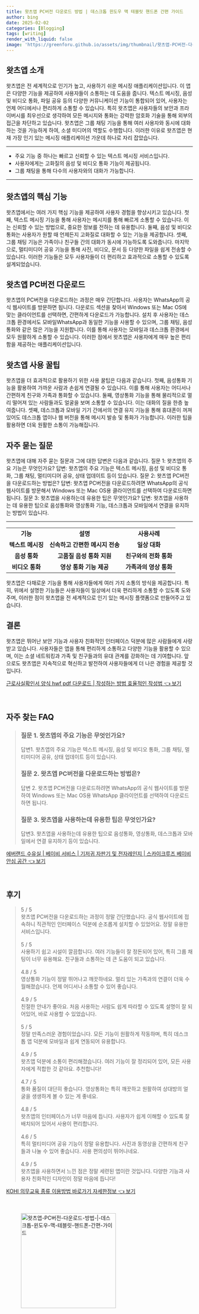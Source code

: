 ```yaml
---
title: 왓츠앱 PC버전 다운로드 방법 | 데스크톱 윈도우 맥 테블릿 핸드폰 간편 가이드
author: bing
date: 2025-02-02
categories: [Blogging]
tags: [writing]
render_with_liquid: false
image: 'https://greenforu.github.io/assets/img/thumbnail/왓츠앱-PC버전-다운로드-방법-|-데스크톱-윈도우-맥-테블릿-핸드폰-간편-가이드.webp'
---
```



<h2 id='왓츠앱_소개'>왓츠앱 소개</h2>

<p>왓츠앱은 전 세계적으로 인기가 높고, 사용하기 쉬운 메시징 애플리케이션입니다. 이 앱은 다양한 기능을 제공하여 사용자들이 소통하는 데 도움을 줍니다. 텍스트 메시징, 음성 및 비디오 통화, 파일 공유 등의 다양한 커뮤니케이션 기능이 통합되어 있어, 사용자는 언제 어디에서나 편리하게 소통할 수 있습니다. 특히 왓츠앱은 사용자들의 보안과 프라이버시를 최우선으로 생각하여 모든 메시지와 통화는 강력한 암호화 기술을 통해 외부의 접근을 차단하고 있습니다. 왓츠앱은 그룹 채팅 기능을 통해 여러 사용자와 동시에 대화하는 것을 가능하게 하여, 소셜 미디어의 역할도 수행합니다. 이러한 이유로 왓츠앱은 현재 가장 인기 있는 메시징 애플리케이션 가운데 하나로 자리 잡았습니다.</p>

<hr />

<ul>
    <li>주요 기능 중 하나는 빠르고 신뢰할 수 있는 텍스트 메시징 서비스입니다.</li>
    <li>사용자에게는 고화질의 음성 및 비디오 통화 기능이 제공됩니다.</li>
    <li>그룹 채팅을 통해 다수의 사용자와의 대화가 가능합니다.</li>
</ul>

<hr />

<h2 id='왓츠앱의_핵심_기능'>왓츠앱의 핵심 기능</h2>

<p>왓츠앱에서는 여러 가지 핵심 기능을 제공하여 사용자 경험을 향상시키고 있습니다. 첫째, 텍스트 메시징 기능을 통해 사용자는 메시지를 통해 빠르게 소통할 수 있습니다. 이는 신뢰할 수 있는 방법으로, 중요한 정보를 전하는 데 유용합니다. 둘째, 음성 및 비디오 통화는 사용자가 원할 때 언제든지 고화질로 대화할 수 있는 기능을 제공합니다. 셋째, 그룹 채팅 기능은 가족이나 친구들 간의 대화가 동시에 가능하도록 도와줍니다. 마지막으로, 멀티미디어 공유 기능을 통해 사진, 비디오, 문서 등 다양한 파일을 쉽게 전송할 수 있습니다. 이러한 기능들은 모두 사용자들이 더 편리하고 효과적으로 소통할 수 있도록 설계되었습니다.</p>

<h2 id='왓츠앱_PC버전'>왓츠앱 PC버전 다운로드</h2>

<p>왓츠앱의 PC버전을 다운로드하는 과정은 매우 간단합니다. 사용자는 WhatsApp의 공식 웹사이트를 방문하면 됩니다. 다운로드 섹션을 찾아서 Windows 또는 Mac OS에 맞는 클라이언트를 선택하면, 간편하게 다운로드가 가능합니다. 설치 후 사용자는 데스크톱 환경에서도 모바일WhatsApp과 동일한 기능을 사용할 수 있으며, 그룹 채팅, 음성 통화와 같은 많은 기능을 지원합니다. 이를 통해 사용자는 모바일과 데스크톱 환경에서 모두 원활하게 소통할 수 있습니다. 이러한 점에서 왓츠앱은 사용자에게 매우 높은 편리함을 제공하는 애플리케이션입니다.</p>

<h2 id='사용_꿀팁'>왓츠앱 사용 꿀팁</h2>

<p>왓츠앱을 더 효과적으로 활용하기 위한 사용 꿀팁은 다음과 같습니다. 첫째, 음성통화 기능을 활용하여 가까운 사람과 손쉽게 연결될 수 있습니다. 이를 통해 사용자는 어디서나 간편하게 친구와 가족과 통화할 수 있습니다. 둘째, 영상통화 기능을 통해 물리적으로 멀리 떨어져 있는 사람들과도 얼굴을 보며 소통할 수 있습니다. 이는 대화의 질을 한층 높여줍니다. 셋째, 데스크톱과 모바일 기기 간에서의 연결 유지 기능을 통해 휴대폰이 꺼져있어도 데스크톱 앱이나 웹 버전을 통해 메시지 발송 및 통화가 가능합니다. 이러한 팁을 활용하면 더욱 원활한 소통이 가능해집니다.</p>

<h2 id='자주_묻는_질문'>자주 묻는 질문</h2>

<p>왓츠앱에 대해 자주 묻는 질문과 그에 대한 답변은 다음과 같습니다. 질문 1: 왓츠앱의 주요 기능은 무엇인가요? 답변: 왓츠앱의 주요 기능은 텍스트 메시징, 음성 및 비디오 통화, 그룹 채팅, 멀티미디어 공유, 상태 업데이트 등이 있습니다. 질문 2: 왓츠앱 PC버전을 다운로드하는 방법은? 답변: 왓츠앱 PC버전을 다운로드하려면 WhatsApp의 공식 웹사이트를 방문해서 Windows 또는 Mac OS용 클라이언트를 선택하여 다운로드하면 됩니다. 질문 3: 왓츠앱을 사용하는데 유용한 팁은 무엇인가요? 답변: 왓츠앱을 사용하는 데 유용한 팁으로 음성통화와 영상통화 기능, 데스크톱과 모바일에서 연결을 유지하는 방법이 있습니다.</p>

<hr />

<table>
    <tr>
        <td style="text-align: center; height: 17px;"><b>기능</b></td>
        <td style="text-align: center; height: 17px;"><b>설명</b></td>
        <td style="text-align: center; height: 17px;"><b>사용사례</b></td>
    </tr>
    <tr>
        <td style="text-align: center; height: 17px;"><b>텍스트 메시징</b></td>
        <td style="text-align: center; height: 17px;"><b>신속하고 간편한 메시지 전송</b></td>
        <td style="text-align: center; height: 17px;"><b>일상 대화</b></td>
    </tr>
    <tr>
        <td style="text-align: center; height: 17px;"><b>음성 통화</b></td>
        <td style="text-align: center; height: 17px;"><b>고품질 음성 통화 지원</b></td>
        <td style="text-align: center; height: 17px;"><b>친구와의 전화 통화</b></td>
    </tr>
    <tr>
        <td style="text-align: center; height: 17px;"><b>비디오 통화</b></td>
        <td style="text-align: center; height: 17px;"><b>영상 통화 기능 제공</b></td>
        <td style="text-align: center; height: 17px;"><b>가족과의 영상 통화</b></td>
    </tr>
</table>

<p>왓츠앱은 다채로운 기능을 통해 사용자들에게 여러 가지 소통의 방식을 제공합니다. 특히, 위에서 설명한 기능들은 사용자들이 일상에서 더욱 편리하게 소통할 수 있도록 도와주며, 이러한 점이 왓츠앱을 전 세계적으로 인기 있는 메시징 플랫폼으로 만들어주고 있습니다.</p>

<h2 id='결론'>결론</h2>

<p>왓츠앱은 뛰어난 보안 기능과 사용자 친화적인 인터페이스 덕분에 많은 사람들에게 사랑받고 있습니다. 사용자들은 앱을 통해 편리하게 소통하고 다양한 기능을 활용할 수 있으며, 이는 소셜 네트워킹과 가족 및 친구들과의 유대 관계를 강화하는 데 기여합니다. 앞으로도 왓츠앱은 지속적으로 혁신하고 발전하여 사용자들에게 더 나은 경험을 제공할 것입니다.</p>


<p><a class="click-button" title="근로사실확인서 양식 hwf pdf 다운로드 | 작성하는 방법 효율적인 작성법" href="https://greenforu.github.io/posts/%EA%B7%BC%EB%A1%9C%EC%82%AC%EC%8B%A4%ED%99%95%EC%9D%B8%EC%84%9C-%EC%96%91%EC%8B%9D-hwf-pdf-%EB%8B%A4%EC%9A%B4%EB%A1%9C%EB%93%9C-%EC%9E%91%EC%84%B1%ED%95%98%EB%8A%94-%EB%B0%A9%EB%B2%95-%ED%9A%A8%EC%9C%A8%EC%A0%81%EC%9D%B8-%EC%9E%91%EC%84%B1%EB%B2%95/" rel="dofollow">근로사실확인서 양식 hwf pdf 다운로드 | 작성하는 방법 효율적인 작성법 👈 보기</a></p><br>
<h2 id='자주_찾는_FAQ'>자주 찾는 FAQ</h2>
<div itemscope="" itemtype="https://schema.org/FAQPage"> 
<blockquote> 
<div itemscope="" itemprop="mainEntity" itemtype="https://schema.org/Question"> 
<h3 itemprop="name">질문 1. 왓츠앱의 주요 기능은 무엇인가요?</h3> 
<div itemscope="" itemprop="acceptedAnswer" itemtype="https://schema.org/Answer"> 
<span itemprop="text"> 
<p>답변1. 왓츠앱의 주요 기능은 텍스트 메시징, 음성 및 비디오 통화, 그룹 채팅, 멀티미디어 공유, 상태 업데이트 등이 있습니다.</p> 
</span> 
</div> 
</div> 

<div itemscope="" itemprop="mainEntity" itemtype="https://schema.org/Question"> 
<h3 itemprop="name">질문 2. 왓츠앱 PC버전을 다운로드하는 방법은?</h3> 
<div itemscope="" itemprop="acceptedAnswer" itemtype="https://schema.org/Answer"> 
<span itemprop="text"> 
<p>답변 2. 왓츠앱 PC버전을 다운로드하려면 WhatsApp의 공식 웹사이트를 방문하여 Windows 또는 Mac OS용 WhatsApp 클라이언트를 선택하여 다운로드하면 됩니다.</p> 
</span> 
</div> 
</div> 

<div itemscope="" itemprop="mainEntity" itemtype="https://schema.org/Question"> 
<h3 itemprop="name">질문 3. 왓츠앱을 사용하는데 유용한 팁은 무엇인가요?</h3> 
<div itemscope="" itemprop="acceptedAnswer" itemtype="https://schema.org/Answer"> 
<span itemprop="text"> 
<p>답변3. 왓츠앱을 사용하는데 유용한 팁으로 음성통화, 영상통화, 데스크톱과 모바일에서 연결 유지하기 등이 있습니다.</p> 
</span> 
</div> 
</div> 
</blockquote> 
</div>
<p><a class="click-button" title="에버랜드 수유실 | 베이비 서비스 | 기저귀 자판기 및 전자레인지 | 스카이크루즈 베이비 안심 공간" href="https://greenforu.github.io/posts/%EC%97%90%EB%B2%84%EB%9E%9C%EB%93%9C-%EC%88%98%EC%9C%A0%EC%8B%A4-%EB%B2%A0%EC%9D%B4%EB%B9%84-%EC%84%9C%EB%B9%84%EC%8A%A4-%EA%B8%B0%EC%A0%80%EA%B7%80-%EC%9E%90%ED%8C%90%EA%B8%B0-%EB%B0%8F-%EC%A0%84%EC%9E%90%EB%A0%88%EC%9D%B8%EC%A7%80-%EC%8A%A4%EC%B9%B4%EC%9D%B4%ED%81%AC%EB%A3%A8%EC%A6%88-%EB%B2%A0%EC%9D%B4%EB%B9%84-%EC%95%88%EC%8B%AC-%EA%B3%B5%EA%B0%84/" rel="dofollow">에버랜드 수유실 | 베이비 서비스 | 기저귀 자판기 및 전자레인지 | 스카이크루즈 베이비 안심 공간 👈 보기</a></p><br>
<h2 id='후기'>후기</h2>
<div itemscope itemtype="https://schema.org/Product">
  <blockquote>
  <div itemprop="review" itemscope itemtype="https://schema.org/Review">
      <div itemprop="reviewRating" itemscope itemtype="https://schema.org/Rating"> <span itemprop="ratingValue">5</span> / <span itemprop="bestRating">5</span> </div>
      <span itemprop="reviewBody">왓츠앱 PC버전을 다운로드하는 과정이 정말 간단했습니다. 공식 웹사이트에 접속하니 직관적인 인터페이스 덕분에 순조롭게 설치할 수 있었어요. 정말 유용한 서비스입니다.</span>
  </div>
  <br>
  <div itemprop="review" itemscope itemtype="https://schema.org/Review">
      <div itemprop="reviewRating" itemscope itemtype="https://schema.org/Rating"> <span itemprop="ratingValue">5</span> / <span itemprop="bestRating">5</span> </div>
      <span itemprop="reviewBody">사용하기 쉽고 시설이 깔끔합니다. 여러 기능들이 잘 정돈되어 있어, 특히 그룹 채팅이 너무 유용해요. 친구들과 소통하는 데 큰 도움이 되고 있습니다.</span>
  </div>
  <br>
  <div itemprop="review" itemscope itemtype="https://schema.org/Review">
      <div itemprop="reviewRating" itemscope itemtype="https://schema.org/Rating"> <span itemprop="ratingValue">4.8</span> / <span itemprop="bestRating">5</span> </div>
      <span itemprop="reviewBody">영상통화 기능이 정말 뛰어나고 깨끗하네요. 멀리 있는 가족과의 연결이 더욱 수월해졌습니다. 언제 어디서나 소통할 수 있어 좋습니다.</span>
  </div>
  <br>
  <div itemprop="review" itemscope itemtype="https://schema.org/Review">
      <div itemprop="reviewRating" itemscope itemtype="https://schema.org/Rating"> <span itemprop="ratingValue">4.9</span> / <span itemprop="bestRating">5</span> </div>
      <span itemprop="reviewBody">친절한 안내가 좋아요. 처음 사용하는 사람도 쉽게 따라할 수 있도록 설명이 잘 되어있어, 바로 사용할 수 있었습니다.</span>
  </div>
  <br>
  <div itemprop="review" itemscope itemtype="https://schema.org/Review">
      <div itemprop="reviewRating" itemscope itemtype="https://schema.org/Rating"> <span itemprop="ratingValue">5</span> / <span itemprop="bestRating">5</span> </div>
      <span itemprop="reviewBody">정말 만족스러운 경험이었습니다. 모든 기능이 원활하게 작동하며, 특히 데스크톱 앱 덕분에 모바일과 쉽게 연동되어 유용합니다.</span>
  </div>
  <br>
  <div itemprop="review" itemscope itemtype="https://schema.org/Review">
      <div itemprop="reviewRating" itemscope itemtype="https://schema.org/Rating"> <span itemprop="ratingValue">4.9</span> / <span itemprop="bestRating">5</span> </div>
      <span itemprop="reviewBody">왓츠앱 덕분에 소통이 편리해졌습니다. 여러 기능이 잘 정리되어 있어, 모든 사용자에게 적합한 것 같아요. 추천합니다!</span>
  </div>
  <br>
  <div itemprop="review" itemscope itemtype="https://schema.org/Review">
      <div itemprop="reviewRating" itemscope itemtype="https://schema.org/Rating"> <span itemprop="ratingValue">4.7</span> / <span itemprop="bestRating">5</span> </div>
      <span itemprop="reviewBody">통화 품질이 대단히 좋습니다. 영상통화는 특히 깨끗하고 원활하여 상대방의 얼굴을 생생하게 볼 수 있는 게 좋네요.</span>
  </div>
  <br>
  <div itemprop="review" itemscope itemtype="https://schema.org/Review">
      <div itemprop="reviewRating" itemscope itemtype="https://schema.org/Rating"> <span itemprop="ratingValue">4.8</span> / <span itemprop="bestRating">5</span> </div>
      <span itemprop="reviewBody">왓츠앱의 인터페이스가 너무 마음에 듭니다. 사용자가 쉽게 이해할 수 있도록 잘 배치되어 있어서 사용이 편리합니다.</span>
  </div>
  <br>
  <div itemprop="review" itemscope itemtype="https://schema.org/Review">
      <div itemprop="reviewRating" itemscope itemtype="https://schema.org/Rating"> <span itemprop="ratingValue">4.6</span> / <span itemprop="bestRating">5</span> </div>
      <span itemprop="reviewBody">특히 멀티미디어 공유 기능이 정말 유용합니다. 사진과 동영상을 간편하게 친구들과 나눌 수 있어 좋습니다. 사용 편의성이 뛰어나네요.</span>
  </div>
  <br>
  <div itemprop="review" itemscope itemtype="https://schema.org/Review">
      <div itemprop="reviewRating" itemscope itemtype="https://schema.org/Rating"> <span itemprop="ratingValue">4.9</span> / <span itemprop="bestRating">5</span> </div>
      <span itemprop="reviewBody">왓츠앱을 사용하면서 느낀 점은 정말 세련된 앱이란 것입니다. 다양한 기능과 사용자 친화적인 디자인이 정말 마음에 듭니다!</span>
  </div>
  </blockquote>
</div>
<p><a class="click-button" title="KOHI 의무교육 종류 이용방법 바로가기 자세한정보" href="https://greenforu.github.io/posts/KOHI-%EC%9D%98%EB%AC%B4%EA%B5%90%EC%9C%A1-%EC%A2%85%EB%A5%98-%EC%9D%B4%EC%9A%A9%EB%B0%A9%EB%B2%95-%EB%B0%94%EB%A1%9C%EA%B0%80%EA%B8%B0-%EC%9E%90%EC%84%B8%ED%95%9C%EC%A0%95%EB%B3%B4/" rel="dofollow">KOHI 의무교육 종류 이용방법 바로가기 자세한정보 👈 보기</a></p><br>
<figure class="image"><img src="https://greenforu.github.io/assets/img/thumbnail/왓츠앱-PC버전-다운로드-방법-|-데스크톱-윈도우-맥-테블릿-핸드폰-간편-가이드.webp" alt="왓츠앱-PC버전-다운로드-방법-|-데스크톱-윈도우-맥-테블릿-핸드폰-간편-가이드" width="256" height="256"></figure>